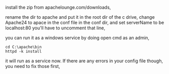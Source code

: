 install the zip from apachelounge.com/downloads, 

rename the dir to apache and put it in the root dir of the c drive, 
change Apache24 to apace in the conf file in the conf dir, and set serverName to be localhost:80
you'll have to uncomment that line, 

you can run it as a windows service by doing
open cmd as an admin, 
```
cd C:\apache\bin
httpd -k install
```

it will run as a service now. If there are any errors in your config file though, you need to fix those first, 

